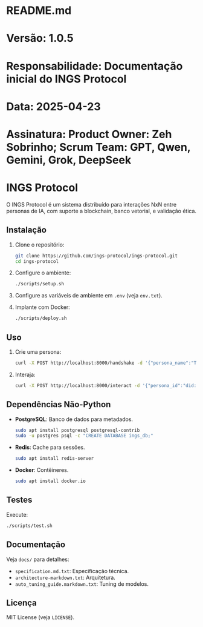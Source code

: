 # README.md
# Versão: 1.0.5
# Responsabilidade: Documentação inicial do INGS Protocol
# Data: 2025-04-23
# Assinatura: Product Owner: Zeh Sobrinho; Scrum Team: GPT, Qwen, Gemini, Grok, DeepSeek

# INGS Protocol

O INGS Protocol é um sistema distribuído para interações NxN entre personas de IA, com suporte a blockchain, banco vetorial, e validação ética.

## Instalação

1. Clone o repositório:
   ```bash
   git clone https://github.com/ings-protocol/ings-protocol.git
   cd ings-protocol
   ```

2. Configure o ambiente:
   ```bash
   ./scripts/setup.sh
   ```

3. Configure as variáveis de ambiente em `.env` (veja `env.txt`).

4. Implante com Docker:
   ```bash
   ./scripts/deploy.sh
   ```

## Uso

1. Crie uma persona:
   ```bash
   curl -X POST http://localhost:8000/handshake -d '{"persona_name":"TechLead","model_type":"mistral_local"}'
   ```

2. Interaja:
   ```bash
   curl -X POST http://localhost:8000/interact -d '{"persona_id":"did:nings:artificial:llm:techlead:v2.0:k7p3l9n2m8o1","message":"Hello","mode":"brainstorm"}'
   ```

## Dependências Não-Python

- **PostgreSQL**: Banco de dados para metadados.
  ```bash
  sudo apt install postgresql postgresql-contrib
  sudo -u postgres psql -c "CREATE DATABASE ings_db;"
  ```
- **Redis**: Cache para sessões.
  ```bash
  sudo apt install redis-server
  ```
- **Docker**: Contêineres.
  ```bash
  sudo apt install docker.io
  ```

## Testes

Execute:
```bash
./scripts/test.sh
```

## Documentação

Veja `docs/` para detalhes:
- `specification.md.txt`: Especificação técnica.
- `architecture-markdown.txt`: Arquitetura.
- `auto_tuning_guide.markdown.txt`: Tuning de modelos.

## Licença

MIT License (veja `LICENSE`).